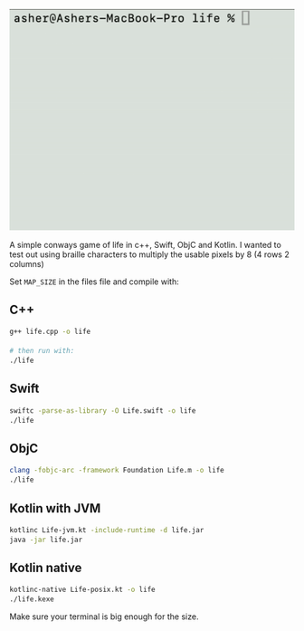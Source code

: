 ![Animation showing the code running](gol.gif)

A simple conways game of life in c++, Swift, ObjC and Kotlin.
I wanted to test out using braille characters to multiply the usable pixels by 8 (4 rows 2 columns)

Set `MAP_SIZE` in the files file and compile with:

## C++

```bash
g++ life.cpp -o life

# then run with:
./life
```

## Swift

```bash
swiftc -parse-as-library -O Life.swift -o life
./life
```

## ObjC

```bash
clang -fobjc-arc -framework Foundation Life.m -o life
./life
```

## Kotlin with JVM

```bash
kotlinc Life-jvm.kt -include-runtime -d life.jar
java -jar life.jar
```

## Kotlin native

```bash
kotlinc-native Life-posix.kt -o life
./life.kexe
```




Make sure your terminal is big enough for the size.

